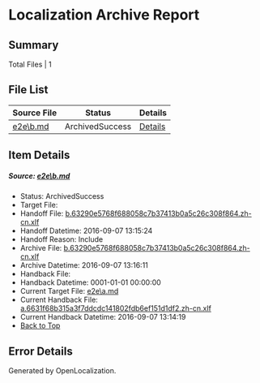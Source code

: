 # <a name='report-top'></a> Localization Archive Report

## Summary
 Total Files | 1

## File List
 Source File | Status | Details 
 ----------- | ------ | ------- 
 [e2e\b.md](https://github.com/OpenLocalizationTestOrg/ol-test0/blob/2afe580469ec78173171a53f4067387aeb4bba15/e2e/b.md) | ArchivedSuccess | [Details](#84a8c2c166f975f577e2b51fc157c4f54aec30f32)

## Item Details
##### <a name='84a8c2c166f975f577e2b51fc157c4f54aec30f32'></a> Source: [e2e\b.md](https://github.com/OpenLocalizationTestOrg/ol-test0/blob/2afe580469ec78173171a53f4067387aeb4bba15/e2e/b.md)
* Status: ArchivedSuccess
* Target File: 
* Handoff File: [b.63290e5768f688058c7b37413b0a5c26c308f864.zh-cn.xlf](https://github.com/OpenLocalizationTestOrg/ol-test0-handoff/blob/506044198fafd7b445fc5eaab22296961d69cf71/ol-handoff/OpenLocalizationTestOrg/ol-test0-zhcn/yuwzho/ht/b.63290e5768f688058c7b37413b0a5c26c308f864.zh-cn.xlf)
* Handoff Datetime: 2016-09-07 13:15:24
* Handoff Reason: Include
* Archive File: [b.63290e5768f688058c7b37413b0a5c26c308f864.zh-cn.xlf](https://github.com/OpenLocalizationTestOrg/ol-test0-handoff/blob/15346422b34fe50b91fbcb0fcb9af87573a7361c/ol-archive/OpenLocalizationTestOrg/ol-test0-zhcn/yuwzho/ht/b.63290e5768f688058c7b37413b0a5c26c308f864.zh-cn.xlf)
* Archive Datetime: 2016-09-07 13:16:11
* Handback File: 
* Handback Datetime: 0001-01-01 00:00:00
* Current Target File: [e2e\a.md](https://github.com/OpenLocalizationTestOrg/ol-test0-zhcn/blob/fc79c9906a0ce80d5e27f0f148dad4c762fdcd57/e2e/a.md)
* Current Handback File: [a.6631f68b315a3f7ddcdc141802fdb6ef151d1df2.zh-cn.xlf](https://github.com/OpenLocalizationTestOrg/ol-test0-handback/blob/51bd865c972fd4c8c4019ee1a55523ab9f0fa45c/ol-handback/OpenLocalizationTestOrg/ol-test0-zhcn/yuwzho/ht/a.6631f68b315a3f7ddcdc141802fdb6ef151d1df2.zh-cn.xlf)
* Current Handback Datetime: 2016-09-07 13:14:19
* [Back to Top](#report-top)


## Error Details

Generated by OpenLocalization.
